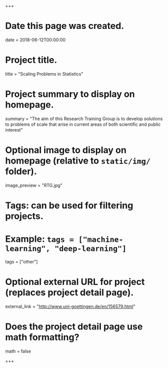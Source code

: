 +++
# Date this page was created.
date = 2018-06-12T00:00:00

# Project title.
title = "Scaling Problems in Statistics"

# Project summary to display on homepage.
summary = "The aim of this Research Training Group is to develop solutions to problems of scale that arise in current areas of both scientiﬁc and public interest"

# Optional image to display on homepage (relative to `static/img/` folder).
image_preview = "RTG.jpg"

# Tags: can be used for filtering projects.
# Example: `tags = ["machine-learning", "deep-learning"]`
tags = ["other"]

# Optional external URL for project (replaces project detail page).
external_link = "http://www.uni-goettingen.de/en/156579.html"

# Does the project detail page use math formatting?
math = false

+++

